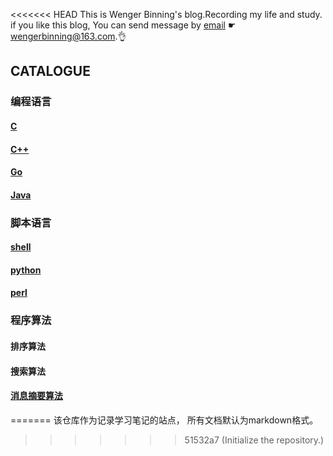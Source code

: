<<<<<<< HEAD
This is Wenger Binning's blog.Recording my life and study. if you like this blog, You can send message 
by [email](wengerbinning@163.com) ☛ <wengerbinning@163.com>.👌


## CATALOGUE

### 编程语言

#### [C](./languages-of-programming/c/README.md)

#### [C++](./languages-of-programming/cpp/README.md)

#### [Go](./languages-of-programming/go/README.md)

#### [Java](./languages-of-programming/java/README.md)

### 脚本语言

#### [shell](./languages-of-scripts/shell/README.md)

#### [python](./languages-of-scripts/python/README.md)

#### [perl](./languages-of-scripts/perl/README.md)


### 程序算法

#### 排序算法

#### 搜索算法

#### [消息摘要算法](./algorithm/message-digest-algorithm/README.md)
























=======
该仓库作为记录学习笔记的站点， 所有文档默认为markdown格式。
>>>>>>> 51532a7 (Initialize the repository.)
